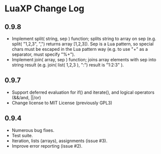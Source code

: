 # LuaXP Change Log #

## 0.9.8 ##

* Implement split( string, sep ) function; splits string to array on sep (e.g. split( "1,2,3", ",") returns array [1,2,3]). Sep is a Lua pattern, so special chars must be escaped in the Lua pattern way (e.g. to use "+" as a separator, must specify "%+").
* Implement join( array, sep ) function; joins array elements with sep into string result (e.g. join( list( 1,2,3 ), ":") result is "1:2:3" ).

## 0.9.7 ##

* Support deferred evaluation for if() and iterate(), and logical operators (&&/and, ||/or)
* Change license to MIT License (previously GPL3)

## 0.9.4 ##

* Numerous bug fixes.
* Test suite.
* Iteration, lists (arrays), assignments (issue #3).
* Improve error reporting (issue #2).